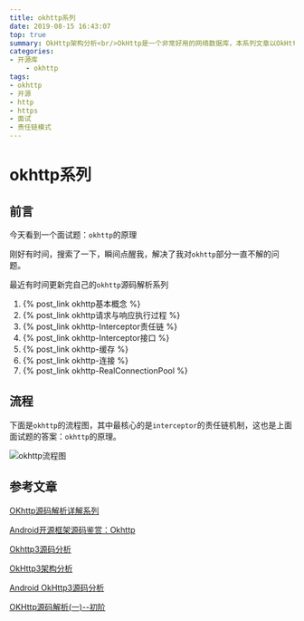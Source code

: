 ```yaml
---
title: okhttp系列
date: 2019-08-15 16:43:07
top: true
summary: OkHttp架构分析<br/>OkHttp是一个非常好用的网络数据库，本系列文章以OkHttp 3.14.2版本，也是最后一个Java版本
categories:
- 开源库
    - okhttp
tags:
- okhttp
- 开源
- http
- https
- 面试
- 责任链模式
---
```


# okhttp系列

## 前言

今天看到一个面试题：`okhttp`的原理

刚好有时间，搜索了一下，瞬间点醒我，解决了我对`okhttp`部分一直不解的问题。

最近有时间更新完自己的`okhttp`源码解析系列


1. {% post_link okhttp基本概念 %}
2. {% post_link okhttp请求与响应执行过程 %}
3. {% post_link okhttp-Interceptor责任链 %}
4. {% post_link okhttp-Interceptor接口 %}
5. {% post_link okhttp-缓存 %}
6. {% post_link okhttp-连接 %}
7. {% post_link okhttp-RealConnectionPool %}

## 流程

下面是`okhttp`的流程图，其中最核心的是`interceptor`的责任链机制，这也是上面面试题的答案：`okhttp`的原理。

![okhttp流程图](okhttp流程图.jpg)

## 参考文章

[OKhttp源码解析详解系列](https://www.jianshu.com/p/d98be38a6d3f)

[Android开源框架源码鉴赏：Okhttp](https://juejin.im/post/5a704ed05188255a8817f4c9#heading-0)

[Okhttp3源码分析](https://www.jianshu.com/p/b0353ed71151)

[OkHttp3架构分析](https://www.jianshu.com/p/9deec36f2759)

[Android OkHttp3源码分析](https://blog.csdn.net/baidu_36959886/article/details/90900261)

[OKHttp源码解析(一)--初阶](https://www.jianshu.com/p/82f74db14a18)
